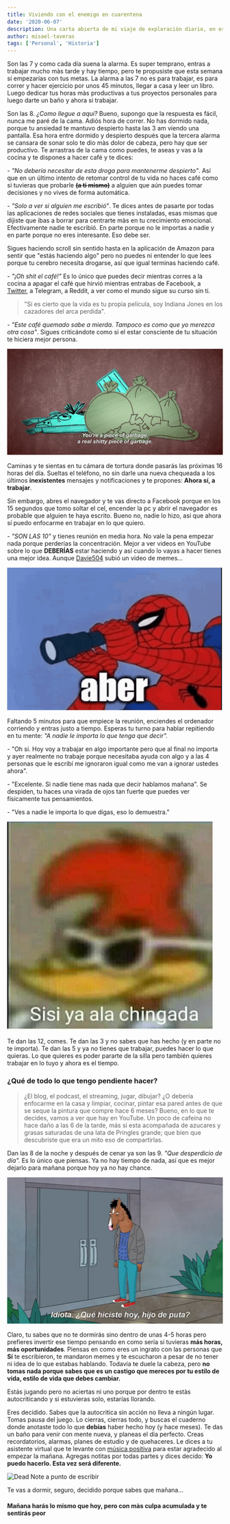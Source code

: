 ```yaml
---
title: Viviendo con el enemigo en cuarentena
date: '2020-06-07'
description: Una carta abierta de mi viaje de exploración diario, en especial ahora en cuarentena.
author: misael-taveras
tags: ['Personal', 'Historia']
---
```

Son las 7 y como cada día suena la alarma. Es super temprano, entras a trabajar mucho màs tarde y hay tiempo, pero te propusiste que esta semana sí empezarías con tus metas. La alarma a las 7 no es para trabajar, es para correr y hacer ejercicio por unos 45 minutos, llegar a casa y leer un libro. Luego dedicar tus horas màs productivas a tus proyectos personales para luego darte un baño y ahora si trabajar.

Son las 8. *¿Como llegue a aquí?* Bueno, supongo que la respuesta es fácil, nunca me paré de la cama. Adiós hora de correr. No has dormido nada, porque tu ansiedad te mantuvo despierto hasta las 3 am viendo una pantalla. Esa hora entre dormido y despierto después que la tercera alarma se cansara de sonar solo te dio màs dolor de cabeza, pero hay que ser productivo. Te arrastras de la cama como puedes, te aseas y vas a la cocina y te dispones a hacer café y te dices:

\- *"No debería necesitar de esta droga para mantenerme despierto"*. Así que en un último intento de retomar control de tu vida no haces café como si tuvieras que probarle ~~**(a ti mismo)**~~ a alguien que aún puedes tomar decisiones y no vives de forma automática.

\- *"Solo a ver si alguien me escribió"*. Te dices antes de pasarte por todas las aplicaciones de redes sociales que tienes instaladas, esas mismas que dijiste que ibas a borrar para centrarte màs en tu crecimiento emocional. Efectivamente nadie te escribió. En parte porque no le importas a nadie y en parte porque no eres interesante. Eso debe ser.

Sigues haciendo scroll sin sentido hasta en la aplicación de Amazon para sentir que "estás haciendo algo" pero no puedes ni entender lo que lees porque tu cerebro necesita drogarse, así que igual terminas haciendo café.

\- *"¡Oh shit el café!"* Es lo único que puedes decir mientras corres a la cocina a apagar el café que hirvió mientras entrabas de Facebook, a [Twitter](https://twitter.com/taverasmisael), a Telegram,  a Reddit, a ver como el mundo sigue su curso sin ti.

> "Si es cierto que la vida es tu propia película, soy Indiana Jones en los cazadores del arca perdida".

\- *"Este café quemado sabe a mierda. Tampoco es como que yo merezca otra cosa"*. Sigues criticándote como si el estar consciente de tu situación te hiciera mejor persona.

![Bojack Horseman: Eres un pedazo de basura](../../../assets/posts/bojack-piece-of-garbage.png)

Caminas y te sientas en tu cámara de tortura donde pasarás las próximas 16 horas del día. Sueltas el teléfono, no sin darle una nueva chequeada a los últimos **inexistentes** mensajes y notificaciones y te propones: **Ahora sí, a trabajar**.

Sin embargo, abres el navegador y te vas directo a Facebook porque en los 15 segundos que tomo soltar el cel, encender la pc y abrir el navegador es probable que alguien te haya escrito. Bueno no, nadie lo hizo, así que ahora sí puedo enfocarme en trabajar en lo que quiero.

\- *"SON LAS 10"* y tienes reunión en media hora. No vale la pena empezar nada porque perderías la concentración. Mejor a ver videos en YouTube sobre lo que **DEBERÍAS** estar haciendo y así cuando lo vayas a hacer tienes una mejor idea. Aunque [Davie504](https://www.youtube.com/watch?v=5WAhJdiVmiQ) subió un video de memes...

![Spider-man Aber meme](../../../assets/posts/meme-aber.png)

Faltando 5 minutos para que empiece la reunión, enciendes el ordenador corriendo y entras justo a tiempo. Esperas tu turno para hablar repitiendo en tu mente: *"A nadie le importa lo que tenga que decir".*

\- "Oh si. Hoy voy a trabajar en algo importante pero que al final no importa y ayer realmente no trabaje porque necesitaba ayuda con algo y a las 4 personas que le escribí me ignoraron igual como me van a ignorar ustedes ahora".

\- "Excelente. Si nadie tiene mas nada que decir hablamos mañana". Se despiden, tu haces una virada de ojos tan fuerte que puedes ver físicamente tus pensamientos.

\- "Ves a nadie le importa lo que digas, eso lo demuestra."

![Pajaro loco Meme: Si si ya a la chingada](../../../assets/posts/meme-sisi-ya-a-la-chingada.png)

Te dan las 12, comes. Te dan las 3 y no sabes que has hecho (y en parte no te importa). Te dan las 5 y ya no tienes que trabajar, puedes hacer lo que quieras. Lo que quieres es poder pararte de la silla pero también quieres trabajar en lo tuyo y ahora es el tiempo.

### ¿Qué de todo lo que tengo pendiente hacer?

> ¿El blog, el podcast, el streaming, jugar, dibujar? ¿O debería enfocarme en la casa y limpiar, cocinar, pintar esa pared antes de que se seque la pintura que compre hace 6 meses? Bueno, en lo que te decides, vamos a ver que hay en YouTube. Un poco de cafeína no hace daño a las 6 de la tarde, más si esta acompañada de azucares y grasas saturadas de una lata de Pringles grande; que bien que descubriste que era un mito eso de compartirlas.

Dan las 8 de la noche y después de cenar ya son las 9. *"Que desperdicio de día".* Es lo único que piensas. Ya no hay tiempo de nada, así que es mejor dejarlo para mañana porque hoy ya no hay chance.

![Bojack: Que hiciste hoy HDP](../../../assets/posts/bojack-que-hiciste-hoy.png)

Claro, tu sabes que no te dormirás sino dentro de unas 4-5 horas pero prefieres invertir ese tiempo pensando en como sería si tuvieras **más horas, más oportunidades**. Piensas en como eres un ingrato con las personas que **Sí** te escribieron, te mandaron memes y te escucharon a pesar de no tener ni idea de lo que estabas hablando. Todavía te duele la cabeza, pero **no tomas nada porque sabes que es un castigo que mereces por tu estilo de vida, estilo de vida que debes cambiar.**

Estás jugando pero no aciertas ni uno porque por dentro te estàs autocriticando y si estuvieras solo, estarías llorando.

Eres decidido. Sabes que la autocritica sin acción no lleva a ningún lugar. Tomas pausa del juego. Lo cierras, cierras todo, y buscas el cuaderno donde anotaste todo lo que **debías** haber hecho hoy (y hace meses). Te das un baño para venir con mente nueva, y planeas el día perfecto. Creas recordatorios, alarmas, planes de estudio y de quehaceres. Le dices a tu asistente virtual que te levante con [música positiva](https://www.lifehack.org/531988/science-reveals-the-best-music-should-listen-different-time-day) para estar agradecido al empezar la mañana. Agregas notitas por todas partes y dices decido: **Yo puedo hacerlo. Esta vez será diferente.**

![Dead Note a punto de escribir](https://media.giphy.com/media/Hw0wIr1YL75VC/giphy.gif)

Te vas a dormir, seguro, decidido porque sabes que mañana...

#### Mañana harás lo mismo que hoy, pero con màs culpa acumulada y te sentirás peor
